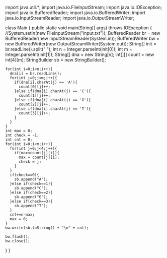 import java.util.*;
import java.io.FileInputStream;
import java.io.IOException;
import java.io.BufferedReader;
import java.io.BufferedWriter;
import java.io.InputStreamReader;
import java.io.OutputStreamWriter;

class Main {
  public static void main(String[] args) throws IOException {
    //System.setIn(new FileInputStream("input.txt"));
    BufferedReader br = new BufferedReader(new InputStreamReader(System.in));
    BufferedWriter bw = new BufferedWriter(new OutputStreamWriter(System.out));
    String[] init = br.readLine().split(" ");
    int n = Integer.parseInt(init[0]);
    int m = Integer.parseInt(init[1]);
    String[] dna = new String[n];
    int[][] count = new int[4][m];
    StringBuilder sb = new StringBuilder();
    
    for(int i=0;i<n;i++){
      dna[i] = br.readLine();
      for(int j=0;j<m;j++){
        if(dna[i].charAt(j) == 'A'){
          count[0][j]++;
        }else if(dna[i].charAt(j) == 'C'){
          count[1][j]++;
        }else if(dna[i].charAt(j) == 'G'){
          count[2][j]++;
        }else if(dna[i].charAt(j) == 'T'){
          count[3][j]++;
        }
      }
    }
    int max = 0;
    int check = -1;
    int cnt = 0;
    for(int i=0;i<m;i++){
      for(int j=0;j<4;j++){
        if(max<count[j][i]){
          max = count[j][i];
          check = j;
        }
      }
      if(check==0){
        sb.append("A");
      }else if(check==1){
        sb.append("C");
      }else if(check==2){
        sb.append("G");
      }else if(check==3){
        sb.append("T");
      }
      cnt+=n-max;
      max = 0;
    }
    bw.write(sb.toString() + "\n" + cnt);
    
    bw.flush();
    bw.close();
  }
}
